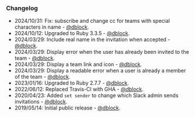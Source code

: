 ### Changelog

* 2024/10/31: Fix: subscribe and change cc for teams with special characters in name - [@dblock](https://github.com/dblock).
* 2024/10/12: Upgraded to Ruby 3.3.5 - [@dblock](https://github.com/dblock).
* 2024/03/29: Include real name in the invitation when accepted - [@dblock](https://github.com/dblock).
* 2024/03/29: Display error when the user has already been invited to the team - [@dblock](https://github.com/dblock).
* 2024/03/29: Display a team link and icon - [@dblock](https://github.com/dblock).
* 2024/03/29: Display a readable error when a user is already a member of the team - [@dblock](https://github.com/dblock).
* 2023/01/16: Upgraded to Ruby 2.7.7 - [@dblock](https://github.com/dblock).
* 2022/06/12: Replaced Travis-CI with GHA - [@dblock](https://github.com/dblock).
* 2020/04/23: Added `set sender` to change which Slack admin sends invitations - [@dblock](https://github.com/dblock).
* 2019/05/14: Initial public release - [@dblock](https://github.com/dblock).
